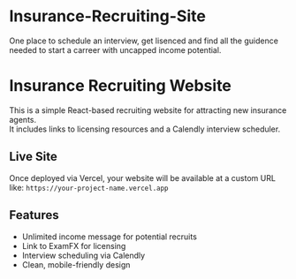# Insurance-Recruiting-Site
One place to schedule an interview, get lisenced and find all the guidence needed to start a carreer with uncapped income potential.
# Insurance Recruiting Website

This is a simple React-based recruiting website for attracting new insurance agents.  
It includes links to licensing resources and a Calendly interview scheduler.

## Live Site
Once deployed via Vercel, your website will be available at a custom URL like:
`https://your-project-name.vercel.app`

## Features
- Unlimited income message for potential recruits
- Link to ExamFX for licensing
- Interview scheduling via Calendly
- Clean, mobile-friendly design
